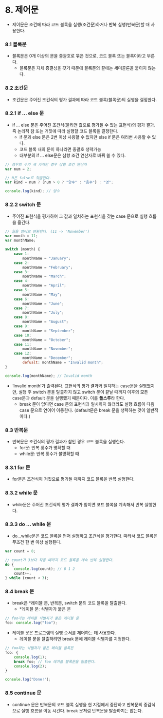# 8. 제어문

-   제어문은 조건에 따라 코드 블록을 실행(조건문)하거나 반복 실행(반복문)할 때 사용한다.

### 8.1 블록문

-   블록문은 0개 이상의 문을 중괄호로 묶은 것으로, 코드 블록 또는 블록이라고 부른다.
    -   블록문은 자체 종결성을 갖기 때문에 블록문의 끝에는 세미콜론을 붙이지 않는다.

### 8.2 조건문

-   조건문은 주어진 조건식의 평가 결과에 따라 코드 블록(블록문)의 실행을 결정한다.

### 8.2.1 if … else 문

-   if … else 문은 주어진 조건식(불리언 값으로 평가될 수 있는 표현식)의 평가 결과. 즉 논리적 참 또는 거짓에 따라 실행할 코드 블록을 결정한다.
    -   if 문과 else 문은 2번 이상 사용할 수 없지만 else if 문은 여러번 사용할 수 있다.
    -   코드 블록 내의 문이 하나라면 중괄호 생략가능
    -   대부분의 if … else문은 삼항 조건 연산자로 바꿔 쓸 수 있다.

```jsx
// 경우의 수가 세 가지인 경우 삼항 조건 연산자
var num = 2;

// 0은 false로 취급된다.
var kind = num ? (num > 0 ? "양수" : "음수") : "영";

console.log(kind); // 양수
```

### 8.2.2 switch 문

-   주어진 표현식을 평가하여 그 값과 일치하는 표현식을 갖는 case 문으로 실행 흐름을 옮긴다.

```jsx
// 월을 영어로 변환한다. (11 -> 'November')
var month = 11;
var monthName;

switch (month) {
    case 1:
        monthName = "January";
    case 2:
        monthName = "February";
    case 3:
        monthName = "March";
    case 4:
        monthName = "April";
    case 5:
        monthName = "May";
    case 6:
        monthName = "June";
    case 7:
        monthName = "July";
    case 8:
        monthName = "August";
    case 9:
        monthName = "September";
    case 10:
        monthName = "October";
    case 11:
        monthName = "November";
    case 12:
        monthName = "December";
        defualt: monthName = "Invalid month";
}

console.log(monthName); // Invalid month
```

-   ‘Invalid month’가 출력된다. 표현식의 평가 결과와 일치하는 case문을 실행했지만, 실행 후 switch 문을 탈출하지 않고 switch 문이 끝날 때까지 이후의 모든 case문과 default 문을 실행했기 때문이다. 이를 **폴스루**라 한다.
    -   break 문이 없다면 case 문의 표현식과 일치하지 않더라도 실행 흐름이 다음 case 문으로 연이어 이동한다. (default문은 break 문을 생략하는 것이 일반적이다.)

### 8.3 반복문

-   반복문은 조건식의 평가 결과가 참인 경우 코드 블록을 실행한다.
    -   for문: 반복 횟수가 명확할 때
    -   while문: 반복 횟수가 불명확할 때

### 8.3.1 for 문

-   for문은 조건식이 거짓으로 평가될 때까지 코드 블록을 반복 실행한다.

### 8.3.2 while 문

-   while문은 주어진 조건식의 평가 결과가 참이면 코드 블록을 계속해서 반복 실행한다.

### 8.3.3 do … while 문

-   do…while문은 코드 블록을 먼저 실행하고 조건식을 평가한다. 따라서 코드 블록은 무조건 한 번 이상 실행된다.

```jsx
var count = 0;

// count가 3보다 작을 때까지 코드 블록을 계속 반복 실행한다.
do {
    console.log(count); // 0 1 2
    count++;
} while (count < 3);
```

### 8.4 break 문

-   break은 \*레이블 문, 반복문, switch 문의 코드 블록을 탈출한다.
    -   \*레이블 문: 식별자가 붙은 문

```jsx
// foo라는 레이블 식별자가 붙은 레이블 문
foo: console.log("foo");
```

-   레이블 문은 프로그램의 실행 순서를 제어하는 데 사용한다.
    -   레이블 문을 탈출하려면 break 문에 레이블 식별자를 지정한다.

```jsx
// foo라는 식별자가 붙은 레이블 블록문
foo: {
    console.log(1);
    break foo; // foo 레이블 블록문을 탈출한다.
    console.log(2);
}

console.log("Done!");
```

### 8.5 continue 문

-   continue 문은 반복문의 코드 블록 실행을 현 지점에서 중단하고 반복문의 증감식으로 실행 흐름을 이동 시킨다. break 문처럼 반복문을 탈출하지는 않는다.
